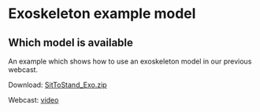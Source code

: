 # Exoskeleton example model

## Which model is available

An example which shows how to use an exoskeleton model in our previous webcast.

Download: [SitToStand_Exo.zip](https://github.com/AnyBody/support/blob/master/Wiki_Files/Exoskeleton_Webcast/SitToStand_Exo.zip?raw=true)

Webcast: [video](https://www.youtube.com/watch?v=NgIZOOP8Zas)